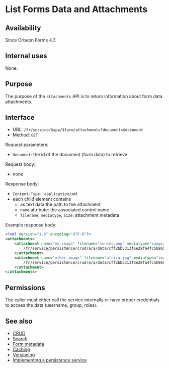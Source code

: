 # List Forms Data and Attachments



## Availability

Since Orbeon Forms 4.7.

## Internal uses

None.

## Purpose

The purpose of the `attachments` API is to return information about form data attachments.

## Interface

- URL: `/fr/service/$app/$form/attachments?document=$document`
- Method: `GET`

Request parameters:

- `document`: the id of the document (form data) to retrieve

Request body:

- none

Response body:

- `Content-Type: application/xml`
- each child element contains
    - as text data the path to the attachment
    - `name` attribute: the associated control name
    - `filename`, `mediatype`, `size`: attachment metadata

Example response body:

```xml
<?xml version="1.0" encoding="UTF-8"?>
<attachments>
    <attachment name="my-image" filename="sunset.png" mediatype="image/png" size="19354">
        /fr/service/persistence/crud/a/a/data/cff2bb5313f6e28fa4fc5b96504102931359e902/51c42c10beec2a7a428667c84c4df998ddec2322.bin
    </attachment>
    <attachment name="other-image" filename="africa.jpg" mediatype="image/jpeg" size="169202">
        /fr/service/persistence/crud/a/a/data/cff2bb5313f6e28fa4fc5b96504102931359e902/11b03cbe6d2dab4876c97229dacf9cbb76df5bb7.bin
    </attachment>
</attachments>
```

## Permissions

The caller must either call the service internally or have proper credentials to access the data (username, group, roles).

## See also

- [CRUD](crud.md)
- [Search](search.md)
- [Form metadata](forms-metadata.md)
- [Caching](caching.md)
- [Versioning](versioning.md)
- [Implementing a persistence service](implementing-a-persistence-service.md)